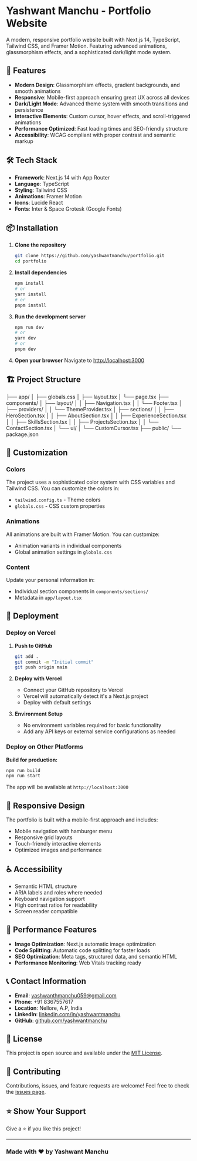 # Yashwant Manchu - Portfolio Website

A modern, responsive portfolio website built with Next.js 14, TypeScript, Tailwind CSS, and Framer Motion. Featuring advanced animations, glassmorphism effects, and a sophisticated dark/light mode system.

## 🚀 Features

- **Modern Design**: Glassmorphism effects, gradient backgrounds, and smooth animations
- **Responsive**: Mobile-first approach ensuring great UX across all devices
- **Dark/Light Mode**: Advanced theme system with smooth transitions and persistence
- **Interactive Elements**: Custom cursor, hover effects, and scroll-triggered animations
- **Performance Optimized**: Fast loading times and SEO-friendly structure
- **Accessibility**: WCAG compliant with proper contrast and semantic markup

## 🛠️ Tech Stack

- **Framework**: Next.js 14 with App Router
- **Language**: TypeScript
- **Styling**: Tailwind CSS
- **Animations**: Framer Motion
- **Icons**: Lucide React
- **Fonts**: Inter & Space Grotesk (Google Fonts)

## 📦 Installation

1. **Clone the repository**

   ```bash
   git clone https://github.com/yashwantmanchu/portfolio.git
   cd portfolio
   ```

2. **Install dependencies**

   ```bash
   npm install
   # or
   yarn install
   # or
   pnpm install
   ```

3. **Run the development server**

   ```bash
   npm run dev
   # or
   yarn dev
   # or
   pnpm dev
   ```

4. **Open your browser**
   Navigate to [http://localhost:3000](http://localhost:3000)

## 🏗️ Project Structure

├── app/
│   ├── globals.css
│   ├── layout.tsx
│   └── page.tsx
├── components/
│   ├── layout/
│   │   ├── Navigation.tsx
│   │   └── Footer.tsx
│   ├── providers/
│   │   └── ThemeProvider.tsx
│   ├── sections/
│   │   ├── HeroSection.tsx
│   │   ├── AboutSection.tsx
│   │   ├── ExperienceSection.tsx
│   │   ├── SkillsSection.tsx
│   │   ├── ProjectsSection.tsx
│   │   └── ContactSection.tsx
│   └── ui/
│       └── CustomCursor.tsx
├── public/
└── package.json

## 🎨 Customization

### Colors

The project uses a sophisticated color system with CSS variables and Tailwind CSS. You can customize the colors in:

- `tailwind.config.ts` - Theme colors
- `globals.css` - CSS custom properties

### Animations

All animations are built with Framer Motion. You can customize:

- Animation variants in individual components
- Global animation settings in `globals.css`

### Content

Update your personal information in:

- Individual section components in `components/sections/`
- Metadata in `app/layout.tsx`

## 🚀 Deployment

### Deploy on Vercel

1. **Push to GitHub**

   ```bash
   git add .
   git commit -m "Initial commit"
   git push origin main
   ```

2. **Deploy with Vercel**
   - Connect your GitHub repository to Vercel
   - Vercel will automatically detect it's a Next.js project
   - Deploy with default settings

3. **Environment Setup**
   - No environment variables required for basic functionality
   - Add any API keys or external service configurations as needed

### Deploy on Other Platforms

**Build for production:**

```bash
npm run build
npm run start
```

The app will be available at `http://localhost:3000`

## 📱 Responsive Design

The portfolio is built with a mobile-first approach and includes:

- Mobile navigation with hamburger menu
- Responsive grid layouts
- Touch-friendly interactive elements
- Optimized images and performance

## ♿ Accessibility

- Semantic HTML structure
- ARIA labels and roles where needed
- Keyboard navigation support
- High contrast ratios for readability
- Screen reader compatible

## 🔧 Performance Features

- **Image Optimization**: Next.js automatic image optimization
- **Code Splitting**: Automatic code splitting for faster loads
- **SEO Optimization**: Meta tags, structured data, and semantic HTML
- **Performance Monitoring**: Web Vitals tracking ready

## 📞 Contact Information

- **Email**: <yashwanthmanchu059@gmail.com>
- **Phone**: +91 8367557617
- **Location**: Nellore, A.P, India
- **LinkedIn**: [linkedin.com/in/yashwantmanchu](https://linkedin.com/in/yashwantmanchu)
- **GitHub**: [github.com/yashwantmanchu](https://github.com/yashwantmanchu)

## 📄 License

This project is open source and available under the [MIT License](LICENSE).

## 🤝 Contributing

Contributions, issues, and feature requests are welcome! Feel free to check the [issues page](https://github.com/yashwantmanchu/portfolio/issues).

## ⭐ Show Your Support

Give a ⭐️ if you like this project!

---

### Made with ❤️ by Yashwant Manchu
